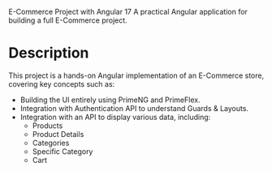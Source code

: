 E-Commerce Project with Angular 17
A practical Angular application for building a full E-Commerce project.

Description
===========
This project is a hands-on Angular implementation of an E-Commerce store, covering key concepts such as:

  * Building the UI entirely using PrimeNG and PrimeFlex.
  * Integration with Authentication API to understand Guards & Layouts.
  * Integration with an API to display various data, including:
     - Products
     -  Product Details
     -  Categories
     -  Specific Category
     - Cart
